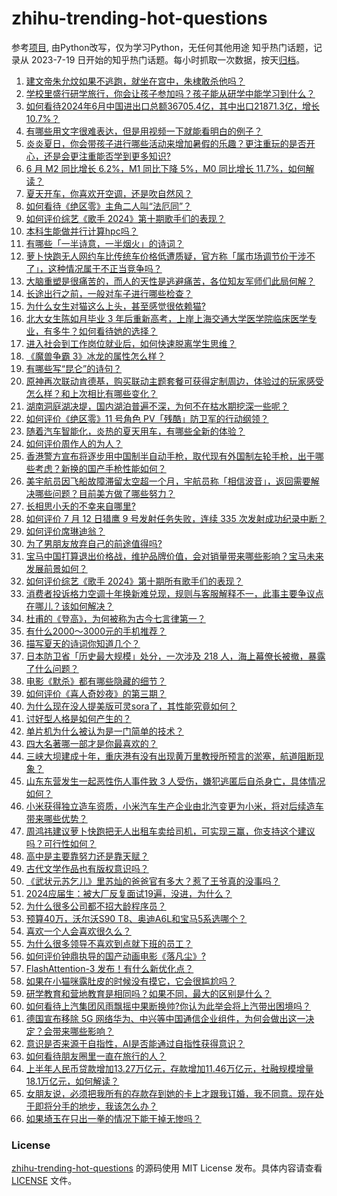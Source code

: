 # zhihu-trending-hot-questions
参考[项目](https://github.com/justjavac/zhihu-trending-hot-questions), 由Python改写，仅为学习Python，无任何其他用途
知乎热门话题，记录从 2023-7-19
日开始的知乎热门话题。每小时抓取一次数据，按天[归档](./data)。
<!-- BEGIN -->
<!-- 最后更新时间 2024-07-13 02:34:56.916755 -->
1. [建文帝朱允炆如果不逃跑，就坐在宫中，朱棣敢杀他吗？](https://www.zhihu.com/question/589871936)
1. [学校里盛行研学旅行，你会让孩子参加吗？孩子能从研学中能学习到什么？](https://www.zhihu.com/question/661237205)
1. [如何看待2024年6月中国进出口总额36705.4亿，其中出口21871.3亿，增长10.7%？](https://www.zhihu.com/question/661413140)
1. [有哪些用文字很难表达，但是用视频一下就能看明白的例子？](https://www.zhihu.com/question/345260487)
1. [炎炎夏日，你会带孩子进行哪些活动来增加暑假的乐趣？更注重玩的是否开心，还是会更注重能否学到更多知识?](https://www.zhihu.com/question/661114609)
1. [6 月 M2 同比增长 6.2%，M1 同比下降 5%，M0 同比增长 11.7%，如何解读？](https://www.zhihu.com/question/661424566)
1. [夏天开车，你喜欢开空调，还是吹自然风？](https://www.zhihu.com/question/660921444)
1. [如何看待《绝区零》主角二人叫“法厄同”？](https://www.zhihu.com/question/660745964)
1. [如何评价综艺《歌手 2024》第十期歌手们的表现？](https://www.zhihu.com/question/661336795)
1. [本科生能做并行计算hpc吗？](https://www.zhihu.com/question/657927103)
1. [有哪些「一半诗意，一半烟火」的诗词？](https://www.zhihu.com/question/650622272)
1. [萝卜快跑无人网约车比传统车价格低遭质疑，官方称「属市场调节价干涉不了」，这种情况属于不正当竞争吗？](https://www.zhihu.com/question/661417324)
1. [大脑重塑是很痛苦的，而人的天性是逃避痛苦，各位知友军师们此局何解？](https://www.zhihu.com/question/658944509)
1. [长途出行之前，一般对车子进行哪些检查？](https://www.zhihu.com/question/659665203)
1. [为什么女生对猫这么上头，甚至感觉很依赖猫?](https://www.zhihu.com/question/660991619)
1. [北大女生陈如月毕业 3 年后重新高考，上岸上海交通大学医学院临床医学专业，有多牛？如何看待她的选择？](https://www.zhihu.com/question/661398596)
1. [进入社会到工作岗位就业后，如何快速脱离学生思维？](https://www.zhihu.com/question/661281237)
1. [《魔兽争霸 3》冰龙的属性怎么样？](https://www.zhihu.com/question/563735795)
1. [有哪些写“昆仑”的诗句？](https://www.zhihu.com/question/660802679)
1. [原神再次联动肯德基，购买联动主题套餐可获得定制周边，体验过的玩家感受怎么样？和上次相比有哪些变化？](https://www.zhihu.com/question/661368688)
1. [湖南洞庭湖决堤，国内湖泊普遍不深，为何不在枯水期挖深一些呢？](https://www.zhihu.com/question/660987586)
1. [如何评价《绝区零》11 号角色 PV「残酷」防卫军的行动纲领？](https://www.zhihu.com/question/661313592)
1. [随着汽车智能化，炎热的夏天用车，有哪些全新的体验？](https://www.zhihu.com/question/660703210)
1. [如何评价周作人的为人？](https://www.zhihu.com/question/286962499)
1. [香港警方宣布将逐步用中国制半自动手枪，取代现有外国制左轮手枪，出于哪些考虑？新换的国产手枪性能如何？](https://www.zhihu.com/question/661338816)
1. [美宇航员因飞船故障滞留太空超一个月，宇航员称「相信波音」，返回需要解决哪些问题？目前美方做了哪些努力？](https://www.zhihu.com/question/661395477)
1. [长相思小夭的不幸来自哪里?](https://www.zhihu.com/question/660296229)
1. [如何评价 7 月 12 日猎鹰 9 号发射任务失败，连续 335 次发射成功纪录中断？](https://www.zhihu.com/question/661407241)
1. [如何评价席琳迪翁？](https://www.zhihu.com/question/22061046)
1. [为了男朋友放弃自己的前途值得吗?](https://www.zhihu.com/question/661271348)
1. [宝马中国打算退出价格战，维护品牌价值，会对销量带来哪些影响？宝马未来发展前景如何？](https://www.zhihu.com/question/661419836)
1. [如何评价综艺《歌手 2024》第十期所有歌手们的表现？](https://www.zhihu.com/question/661343516)
1. [消费者投诉格力空调十年换新难兑现，规则与客服解释不一，此事主要争议点在哪儿？该如何解决？](https://www.zhihu.com/question/661402892)
1. [杜甫的《登高》，为何被称为古今七言律第一？](https://www.zhihu.com/question/661046450)
1. [有什么2000～3000元的手机推荐？](https://www.zhihu.com/question/661167969)
1. [描写夏天的诗词你知道几个？](https://www.zhihu.com/question/660057610)
1. [日本防卫省「历史最大规模」处分，一次涉及 218 人，海上幕僚长被撤，暴露了什么问题？](https://www.zhihu.com/question/661424192)
1. [电影《默杀》都有哪些隐藏的细节？](https://www.zhihu.com/question/660956811)
1. [如何评价《喜人奇妙夜》的第三期？](https://www.zhihu.com/question/661123658)
1. [为什么现在没人提美版可灵sora了，其性能究竟如何？](https://www.zhihu.com/question/656842448)
1. [讨好型人格是如何产生的？](https://www.zhihu.com/question/635406177)
1. [单片机为什么被认为是一门简单的技术？](https://www.zhihu.com/question/640925360)
1. [四大名著哪一部才是你最喜欢的？](https://www.zhihu.com/question/661365136)
1. [三峡大坝建成十年，重庆港有没有出现黄万里教授所预言的淤塞，航道阻断现象？](https://www.zhihu.com/question/35604972)
1. [山东东营发生一起恶性伤人事件致 3 人受伤，嫌犯逃匿后自杀身亡，具体情况如何？](https://www.zhihu.com/question/661347793)
1. [小米获得独立造车资质，小米汽车生产企业由北汽变更为小米，将对后续造车带来哪些优势？](https://www.zhihu.com/question/661436423)
1. [周鸿祎建议萝卜快跑把无人出租车卖给司机，可实现三赢，你支持这个建议吗？可行性如何？](https://www.zhihu.com/question/661408091)
1. [高中是主要靠努力还是靠天赋？](https://www.zhihu.com/question/658568595)
1. [古代文学作品也有版权意识吗？](https://www.zhihu.com/question/660519171)
1. [《武状元苏乞儿》里苏灿的爸爸官有多大？惹了王爷真的没事吗？](https://www.zhihu.com/question/600657398)
1. [2024应届生：被大厂反复面试19遍，没进，为什么？](https://www.zhihu.com/question/661402425)
1. [为什么很多公司都不招大龄程序员？](https://www.zhihu.com/question/649010322)
1. [预算40万，沃尔沃S90 T8、奥迪A6L和宝马5系选哪个？](https://www.zhihu.com/question/661310839)
1. [喜欢一个人会喜欢很久么？](https://www.zhihu.com/question/661268911)
1. [为什么很多领导不喜欢到点就下班的员工？](https://www.zhihu.com/question/657421491)
1. [如何评价钟鼎执导的国产动画电影《落凡尘》?](https://www.zhihu.com/question/660749265)
1. [FlashAttention-3 发布！有什么新优化点？](https://www.zhihu.com/question/661395457)
1. [如果在小猫咪露肚皮的时候没有摸它，它会很尴尬吗？](https://www.zhihu.com/question/657777006)
1. [研学教育和营地教育是相同吗？如果不同，最大的区别是什么？](https://www.zhihu.com/question/462935486)
1. [如何看待上汽集团风雨飘摇中果断换帅?你认为此举会将上汽带出困境吗？](https://www.zhihu.com/question/661307176)
1. [德国宣布移除 5G 网络华为、中兴等中国通信企业组件，为何会做出这一决定？会带来哪些影响？](https://www.zhihu.com/question/661392045)
1. [意识是否来源于自指性，AI是否能通过自指性获得意识？](https://www.zhihu.com/question/659945247)
1. [如何看待朋友圈里一直在旅行的人？](https://www.zhihu.com/question/451744977)
1. [上半年人民币贷款增加13.27万亿元，存款增加11.46万亿元，社融规模增量18.1万亿元，如何解读？](https://www.zhihu.com/question/661424467)
1. [女朋友说，必须把我所有的存款存到她的卡上才跟我订婚，我不同意。现在处于即将分手的地步，我该怎么办？](https://www.zhihu.com/question/661265989)
1. [如果埼玉在只出一拳的情况下能干掉无惨吗？](https://www.zhihu.com/question/377376423)
<!-- END -->
### License
[zhihu-trending-hot-questions](https://github.com/yaogengzhu/zhihu-trending-hot-questions)
的源码使用 MIT License 发布。具体内容请查看 [LICENSE](./LICENSE) 文件。
